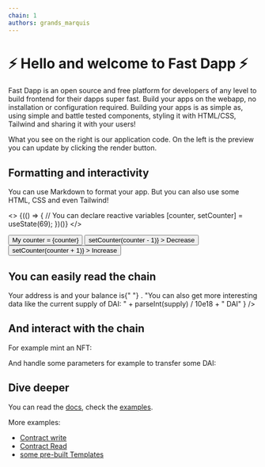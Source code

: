```yaml
---
chain: 1
authors: grands_marquis
---
```


<div class="p-5 bg-base-200">

# ⚡ Hello and welcome to Fast Dapp ⚡

Fast Dapp is an open source and free platform for developers of any level to build frontend for their dapps super fast. Build your apps on the webapp, no installation or configuration required. Building your apps is as simple as, using simple and battle tested components, styling it with HTML/CSS, Tailwind and sharing it with your users!

What you see on the right is our application code. On the left is the preview you can update by clicking the render button.

## Formatting and interactivity

You can use Markdown to format your app. But you can also use some HTML, CSS and even Tailwind!

<>
  {(() => {
    // You can declare reactive variables
    [counter, setCounter] = useState(69);
  })()}
</>
<div class="mockup-window border border-base-400 bg-base-300 m-5">
  <div class="px-4 py-16 bg-base-100">
    <div class="join">
      <button class="btn join-item cursor-default">
        My counter = {counter}
      </button>
      <button
        class="btn join-item bg-red-500"
        onClick={() => setCounter(counter - 1)}
      >
        Decrease
      </button>
      <button
        class="btn join-item bg-green-500"
        onClick={() => setCounter(counter + 1)}
      >
        Increase
      </button>
    </div>
  </div>
</div>

## You can easily read the chain

<div class="mockup-window border  m-5 border-base-400 bg-base-300">
  <div class="px-4 py-16 bg-base-100">
    Your address is <AddressDisplay address={userAddress} /> and your balance is{" "}
    <Balance address={userAddress} />.
    <ContractRead
      address="0x6b175474e89094c44da98b954eedeac495271d0f"
      abi={ABIs.ERC20}
      functionName="totalSupply"
      render={(supply) =>
        "You can also get more interesting data like the current supply of DAI: " +
        parseInt(supply) / 10e18 +
        " DAI"
      }
    />
  </div>
</div>

## And interact with the chain

For example mint an NFT:

<div class="mockup-window border   m-5 border-base-400 bg-base-300">
  <div class="px-4 py-16 bg-base-100">
    <ContractWrite
      address={"0x3dbb10bde369a8272f7106d88c510829af49c813"}
      abi={[
        {
          inputs: [],
          name: "mint",
          outputs: [],
          stateMutability: "nonpayable",
          type: "function",
        },
      ]}
      functionName="mint"
      buttonText="Mint an NFT"
    />
  </div>
</div>

And handle some parameters for example to transfer some DAI:

<div class="mockup-window border  m-5 border-base-400 bg-base-300">
  <div class="px-4 py-16 bg-base-100">
    <ContractWrite
      address="0x6b175474e89094c44da98b954eedeac495271d0f"
      abi={[
        {
          constant: false,
          inputs: [
            {
              name: "To",
              type: "address",
            },
            {
              name: "Amount",
              type: "uint256",
              token: "0x6b175474e89094c44da98b954eedeac495271d0f",
            },
          ],
          name: "transfer",
          outputs: [
            {
              name: "",
              type: "bool",
            },
          ],
          payable: false,
          stateMutability: "nonpayable",
          type: "function",
        },
      ]}
      functionName="transfer"
      args={["0xC618b905f7b41c7D53C23474322D7D3297730419", 1]}
    />
  </div>
</div>

## Dive deeper

You can read the [docs](https://docs.fastdapp.xyz/docs/intro), check the [examples](https://docs.fastdapp.xyz/docs/category/templates).

More examples:

- [Contract write](https://fastdapp.xyz/editor?template=contract_write)
- [Contract Read](https://fastdapp.xyz/editor?template=contract_read)
- [some pre-built Templates](https://docs.fastdapp.xyz/docs/category/templates)

</div>
